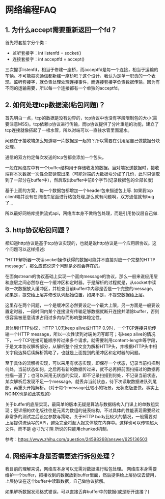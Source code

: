 # 网络编程FAQ

## 1. 为什么accept需要重新返回一个fd？
首先将套接字分个类：

- 监听套接字：int listenfd = socket()
- 连接套接字：int acceptfd = accept()

三次握手listenfd，相当于修建一座桥，而acceptfd是每一个连接，相当于运输的车辆。不可能每次通信都新建一座桥吧？这个设计，我认为是单一职责的一个表现。监听套接字，就负责处理处理连接事件，而连接套接字负责数据传输。因为有不同的运输需要，所以每一个连接都有一个单独的acceptfd。

## 2. 如何处理tcp数据流(粘包问题)？
首先明白一点，tcp的数据是没有边界的，tcp协议中也没有字段限制包的大小(需要注意MSS)。tcp依赖ip协议进行传输，而ip协议提供了分片重组的功能，建立了tcp连接就像搭起了一根水管，所以对端可以一直往水管里面灌水。

问题在于接收端怎么知道哪一片数据是一起的？所以需要在引用层自己做数据分块处理。

通信的双方约定每次发送的tcp包都会添加一个包头。

一般在网络库中有一个buffer结构用于存储收发的数据。当对端发送数据时，接收端将本次数据一次性全部读取出来（可能对端的大数据块分成了几份，此时只读取到了一部分在buffer中），然后取出buffer中前8个字节(记录数据包的全部长度)

基于上面的方案，每一个数据包都增加一个header包来描述包上等. 如果我tcp client端并没有在网络库层面进行粘包处理,那么就有问题啊，双方通信就有bug了...

所以最好网络库提供流式api，网络库本身不做粘包处理，而是引用协议层自己做.

## 3. http协议粘包问题？
都知道http协议是基于tcp协议实现的，也就是说http协议是一个应用层协议。这个问题可以这样描述:

"HTTP解析器一次读socket操作获得的数据可能并不直接对应一个完整的HTTP message”，那么应该说这个问题是必然会存在的。

在面向stream的协议基础上实现一个面向message的协议，那么一般来说应用层和底层之间必然存在一个缓冲区和定时器。于是解析的过程就是，从socket中读取一次数据放入缓冲区，并检查目前buffer中内容是否是一个完整的message，如果是，提交给上层并修改队列起始位置，如果不是，不提交数据给上层。

这里存在两个问题，一个是缓冲区必然要设定一个最大上限，另一方面是一般要设置定时器，一段时间内某个连接没有传输足够数据就断开连接并清除buffer，否则很容易被恶意请求占用过多内存而影响整体稳定性。

具体到HTTP协议，HTTP 1.0无keep alive或HTTP 0.9时，一个TCP连接只能传输一个HTTP message，所以一次性读到对端关闭写即可；有keep alive的情况下，一个TCP连接可能顺序传过来多个请求，就需要利用content-length等字段，于是文本协议解析部分，从解析整个报文变为解析HTTP头，并根据HTTP头中相关字段选择后续解析策略了，也就是上面提到的缓冲区和定时器的问题。

至于具体的流解析实现，可以采用有状态实现，即保存一个状态，记录当前扫描到何处，当前状态如何，之后再有新的数据传过来，就不必再把前面扫描过的数据再扫描一遍了；也可以采用无状态的实现，即不记录扫描到何处，不记录当前状态，某次解析后发现不足一个message，就丢弃当前状态，待下次读取数据进队列尾部，再重头开始解析。（对于每个message比较小的场景，无状态版更快，事实上NGINX也是如此实现的）

关于buffer的底层实现，最简单的版本无疑是算法与数据结构入门课上的单数组实现；更详细的优化版往往是元素为数组的链表结构，不过具体的性能表现需要经过非常多的测试之后设定参数与策略。关于HTTP body比较大的情况，一般需要对上层提供流读写的API，避免完全将超大报文体放在内存中。这样也可以传输超大文件，而不是 @寸光寸阴 所说的只能用chunked机制。

参考：https://www.zhihu.com/question/24598268/answer/625136503

## 4. 网络库本身是否需要进行拆包处理？
我目前的理解来说，网络库本身可以无需对数据进行粘包处理。
网络库本身需要维护一个buffer，把接收到的数据放到buffer里面，然后提供给上层协议去使用，上层协议在这个buffer中读取数据，自己做协议拆解。

如果解析数据发现格式错误，可以直接丢弃buffer中的数据(或是断开连接？)